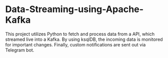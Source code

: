 # Data-Streaming-using-Apache-Kafka
This project utilizes Python to fetch and process data from a API, which streamed live into a Kafka. By using ksqlDB, the incoming data is monitored for important changes. Finally, custom notifications are sent out via Telegram bot.
